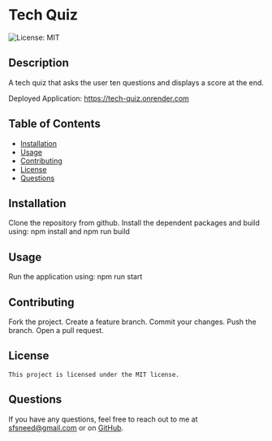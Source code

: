 # Tech Quiz

![License: MIT](https://img.shields.io/badge/License-MIT-yellow.svg)

## Description

A tech quiz that asks the user ten questions and displays a score at the end.

Deployed Application:  https://tech-quiz.onrender.com

## Table of Contents

- [Installation](#installation)
- [Usage](#usage)
- [Contributing](#contributing)
- [License](#license)
- [Questions](#questions)

## Installation

Clone the repository from github. Install the dependent packages and build using: npm install and npm run build

## Usage

Run the application using: npm run start<br>

## Contributing

Fork the project. Create a feature branch. Commit your changes. Push the branch. Open a pull request.

## License

    This project is licensed under the MIT license.

## Questions

If you have any questions, feel free to reach out to me at [sfsneed@gmail.com](mailto:sfsneed@gmail.com) or on [GitHub](https://github.com/sfsneed70).
